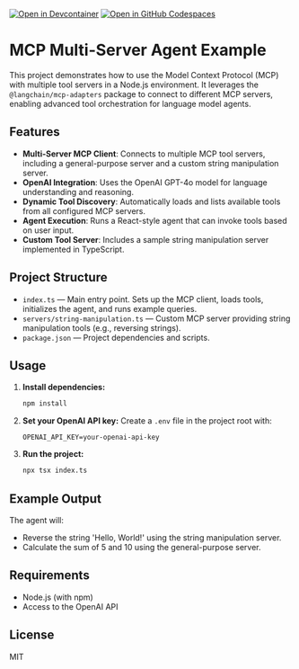 [![Open in Devcontainer](https://img.shields.io/badge/Open%20in-DevContainer-blue?logo=visualstudiocode&logoColor=white)](https://vscode.dev/redirect?url=vscode://ms-vscode-remote.remote-containers/cloneInVolume?url=https://github.com/valeriocomo/mcp)
[![Open in GitHub Codespaces](https://img.shields.io/badge/Open%20in-GitHub%20Codespaces-blue?logo=github&logoColor=white)](https://github.com/codespaces/new?repo=valeriocomo/mcp)

# MCP Multi-Server Agent Example

This project demonstrates how to use the Model Context Protocol (MCP) with multiple tool servers in a Node.js environment. It leverages the `@langchain/mcp-adapters` package to connect to different MCP servers, enabling advanced tool orchestration for language model agents.

## Features

- **Multi-Server MCP Client**: Connects to multiple MCP tool servers, including a general-purpose server and a custom string manipulation server.
- **OpenAI Integration**: Uses the OpenAI GPT-4o model for language understanding and reasoning.
- **Dynamic Tool Discovery**: Automatically loads and lists available tools from all configured MCP servers.
- **Agent Execution**: Runs a React-style agent that can invoke tools based on user input.
- **Custom Tool Server**: Includes a sample string manipulation server implemented in TypeScript.

## Project Structure

- `index.ts` — Main entry point. Sets up the MCP client, loads tools, initializes the agent, and runs example queries.
- `servers/string-manipulation.ts` — Custom MCP server providing string manipulation tools (e.g., reversing strings).
- `package.json` — Project dependencies and scripts.

## Usage

1. **Install dependencies:**
   ```bash
   npm install
   ```
2. **Set your OpenAI API key:**
   Create a `.env` file in the project root with:
   ```env
   OPENAI_API_KEY=your-openai-api-key
   ```
3. **Run the project:**
   ```bash
   npx tsx index.ts
   ```

## Example Output

The agent will:
- Reverse the string 'Hello, World!' using the string manipulation server.
- Calculate the sum of 5 and 10 using the general-purpose server.

## Requirements
- Node.js (with npm)
- Access to the OpenAI API

## License
MIT
